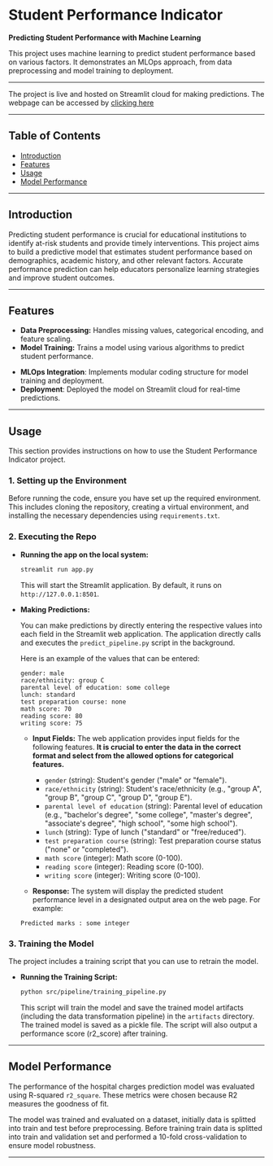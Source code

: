 # Student Performance Indicator

**Predicting Student Performance with Machine Learning**

This project uses machine learning to predict student performance based on various factors. It demonstrates an MLOps approach, from data preprocessing and model training to deployment.

---

The project is live and hosted on Streamlit cloud for making predictions.
The webpage can be accessed by [clicking here](https://sankalp-mlops-practice-project-student-performance-predictor.streamlit.app/)

---
## Table of Contents

- [Introduction](#introduction)
- [Features](#features)
- [Usage](#usage)
- [Model Performance](#evaluation)

---

## Introduction

Predicting student performance is crucial for educational institutions to identify at-risk students and provide timely interventions. This project aims to build a predictive model that estimates student performance based on demographics, academic history, and other relevant factors.  Accurate performance prediction can help educators personalize learning strategies and improve student outcomes.

---

## Features

* **Data Preprocessing:** Handles missing values, categorical encoding, and feature scaling.
* **Model Training:** Trains a model using various algorithms to predict student performance.
- **MLOps Integration**: Implements modular coding structure for model training and deployment.
- **Deployment**: Deployed the model on Streamlit cloud for real-time predictions.

---

## Usage

This section provides instructions on how to use the Student Performance Indicator project.

### 1. Setting up the Environment

Before running the code, ensure you have set up the required environment. This includes cloning the repository, creating a virtual environment, and installing the necessary dependencies using `requirements.txt`.

### 2. Executing the Repo

* **Running the app on the local system:**

    ```bash
    streamlit run app.py
    ```

    This will start the Streamlit application. By default, it runs on `http://127.0.0.1:8501`.

* **Making Predictions:**

    You can make predictions by directly entering the respective values into each field in the Streamlit web application.  The application directly calls and executes the `predict_pipeline.py` script in the background.

    Here is an example of the values that can be entered:

    ```
    gender: male
    race/ethnicity: group C
    parental level of education: some college
    lunch: standard
    test preparation course: none
    math score: 70
    reading score: 80
    writing score: 75
    ```

    * **Input Fields:** The web application provides input fields for the following features.  **It is crucial to enter the data in the correct format and select from the allowed options for categorical features.**

        * `gender` (string): Student's gender ("male" or "female").
        * `race/ethnicity` (string): Student's race/ethnicity (e.g., "group A", "group B", "group C", "group D", "group E").
        * `parental level of education` (string): Parental level of education (e.g., "bachelor's degree", "some college", "master's degree", "associate's degree", "high school", "some high school"). 
        * `lunch` (string): Type of lunch ("standard" or "free/reduced").
        * `test preparation course` (string): Test preparation course status ("none" or "completed").
        * `math score` (integer): Math score (0-100).
        * `reading score` (integer): Reading score (0-100).
        * `writing score` (integer): Writing score (0-100).

    * **Response:** The system will display the predicted student performance level in a designated output area on the web page.  For example:

    ```
    Predicted marks : some integer
    ```

### 3. Training the Model

The project includes a training script that you can use to retrain the model.

* **Running the Training Script:**

    ```bash
    python src/pipeline/training_pipeline.py
    ```

    This script will train the model and save the trained model artifacts (including the data transformation pipeline) in the `artifacts` directory. The trained model is saved as a pickle file.  The script will also output a performance score (r2_score) after training. 

---

## Model Performance

The performance of the hospital charges prediction model was evaluated using R-squared `r2_square`.  These metrics were chosen because R2 measures the goodness of fit.

The model was trained and evaluated on a dataset, initially data is splitted into train and test before preprocessing. Before training train data is splitted into train and validation set and performed a 10-fold cross-validation to ensure model robustness.

---
